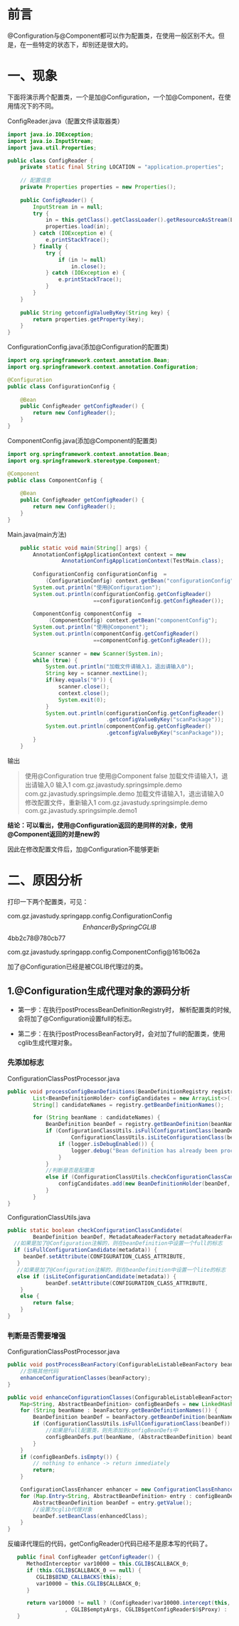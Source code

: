 # 前言

@Configuration与@Component都可以作为配置类，在使用一般区别不大。但是，在一些特定的状态下，却别还是很大的。

# 一、现象

下面将演示两个配置类，一个是加@Configuration，一个加@Component，在使用情况下的不同。

ConfigReader.java（配置文件读取器类）

```java
import java.io.IOException;
import java.io.InputStream;
import java.util.Properties;

public class ConfigReader {
	private static final String LOCATION = "application.properties";
	
	// 配置信息
	private Properties properties = new Properties();
	
	public ConfigReader() {
		InputStream in = null;
		try {
			in = this.getClass().getClassLoader().getResourceAsStream(LOCATION);
			properties.load(in);
		} catch (IOException e) {
			e.printStackTrace();
		} finally {
			try {
				if (in != null)
					in.close();
			} catch (IOException e) {
				e.printStackTrace();
			}
		}
	}
	
	public String getconfigValueByKey(String key) {
		return properties.getProperty(key);
	}
}
```



ConfigurationConfig.java(添加@Configuration的配置类)

```java
import org.springframework.context.annotation.Bean;
import org.springframework.context.annotation.Configuration;

@Configuration
public class ConfigurationConfig {
	
	@Bean
	public ConfigReader getConfigReader() {
		return new ConfigReader();
	}
}
```

ComponentConfig.java(添加@Component的配置类)

```java
import org.springframework.context.annotation.Bean;
import org.springframework.stereotype.Component;

@Component
public class ComponentConfig {
	
	@Bean
	public ConfigReader getConfigReader() {
		return new ConfigReader();
	}
}
```

Main.java(main方法)

```java
    public static void main(String[] args) {
    	AnnotationConfigApplicationContext context = new    		                    
                 AnnotationConfigApplicationContext(TestMain.class);
  
        ConfigurationConfig configurationConfig  = 
            (ConfigurationConfig) context.getBean("configurationConfig");
        System.out.println("使用@Configuration");
        System.out.println(configurationConfig.getConfigReader()
                           ==configurationConfig.getConfigReader());
        
        ComponentConfig componentConfig  =
             (ComponentConfig) context.getBean("componentConfig");
        System.out.println("使用@Component");
        System.out.println(componentConfig.getConfigReader()
                           ==componentConfig.getConfigReader());
        
        Scanner scanner = new Scanner(System.in);
        while (true) {
            System.out.println("加载文件请输入1，退出请输入0");
            String key = scanner.nextLine();
            if(key.equals("0")) {
            	scanner.close();
            	context.close();
            	System.exit(0);
            }
            System.out.println(configurationConfig.getConfigReader()
                               .getconfigValueByKey("scanPackage"));
			System.out.println(componentConfig.getConfigReader()
                               .getconfigValueByKey("scanPackage"));
		}
	}
```

输出

> 使用@Configuration
> true
> 使用@Component
> false
> 加载文件请输入1，退出请输入0
> 输入1
> com.gz.javastudy.springsimple.demo
> com.gz.javastudy.springsimple.demo
> 加载文件请输入1，退出请输入0
> 修改配置文件，重新输入1
> com.gz.javastudy.springsimple.demo
> com.gz.javastudy.springsimple.demo1

**结论：可以看出，使用@Configuration返回的是同样的对象，使用@Component返回的对是new的**

因此在修改配置文件后，加@Configuration不能够更新

# 二、原因分析

打印一下两个配置类，可见：

com.gz.javastudy.springapp.config.ConfigurationConfig$$EnhancerBySpringCGLIB$$4bb2c78@780cb77

com.gz.javastudy.springapp.config.ComponentConfig@161b062a

加了@Configuration已经是被CGLIB代理过的类。

## 1.@Configuration生成代理对象的源码分析

- 第一步：在执行postProcessBeanDefinitionRegistry时， 解析配置类的时候,会将加了@Configuration设置full的标志。

- 第二步：在执行postProcessBeanFactory时，会对加了full的配置类，使用cglib生成代理对象。

### 先添加标志

ConfigurationClassPostProcessor.java

```java
public void processConfigBeanDefinitions(BeanDefinitionRegistry registry) {
		List<BeanDefinitionHolder> configCandidates = new ArrayList<>();
		String[] candidateNames = registry.getBeanDefinitionNames();

		for (String beanName : candidateNames) {
			BeanDefinition beanDef = registry.getBeanDefinition(beanName);
			if (ConfigurationClassUtils.isFullConfigurationClass(beanDef) ||
					ConfigurationClassUtils.isLiteConfigurationClass(beanDef)) {
				if (logger.isDebugEnabled()) {
					logger.debug("Bean definition has already been processed as a                                 configuration class: " + beanDef);
				}
			}
            //判断是否是配置类
			else if (ConfigurationClassUtils.checkConfigurationClassCandidate(beanDef,                           this.metadataReaderFactory)) {
				configCandidates.add(new BeanDefinitionHolder(beanDef, beanName));
			}
		}
}
```

ConfigurationClassUtils.java

```java
public static boolean checkConfigurationClassCandidate(
		BeanDefinition beanDef, MetadataReaderFactory metadataReaderFactory) {
  //如果是加了@Configuration注解的，则在beanDefinition中设置一个full的标志     
  if (isFullConfigurationCandidate(metadata)) {
	 beanDef.setAttribute(CONFIGURATION_CLASS_ATTRIBUTE, 		                   	                        CONFIGURATION_CLASS_FULL);
   }
   //如果是加了@Configuration注解的，则在beanDefinition中设置一个lite的标志
   else if (isLiteConfigurationCandidate(metadata)) {
			beanDef.setAttribute(CONFIGURATION_CLASS_ATTRIBUTE,                                                                CONFIGURATION_CLASS_LITE);
	}
	else {
		return false;
	}
}
```

### 判断是否需要增强

ConfigurationClassPostProcessor.java

```java
public void postProcessBeanFactory(ConfigurableListableBeanFactory beanFactory) {
    //忽略其他代码
    enhanceConfigurationClasses(beanFactory);
}

public void enhanceConfigurationClasses(ConfigurableListableBeanFactory beanFactory) {
    Map<String, AbstractBeanDefinition> configBeanDefs = new LinkedHashMap<>();
    for (String beanName : beanFactory.getBeanDefinitionNames()) {
        BeanDefinition beanDef = beanFactory.getBeanDefinition(beanName);
        if (ConfigurationClassUtils.isFullConfigurationClass(beanDef)) {
            //如果是full配置类，则先添加到configBeanDefs中
            configBeanDefs.put(beanName, (AbstractBeanDefinition) beanDef);
        }
    }
    if (configBeanDefs.isEmpty()) {
        // nothing to enhance -> return immediately
        return;
    }

    ConfigurationClassEnhancer enhancer = new ConfigurationClassEnhancer();
    for (Map.Entry<String, AbstractBeanDefinition> entry : configBeanDefs.entrySet()){   
        AbstractBeanDefinition beanDef = entry.getValue();
    	//设置为cglib代理对象
        beanDef.setBeanClass(enhancedClass);
    }
}
```

反编译代理后的代码，getConfigReader()代码已经不是原本写的代码了。

```java
   public final ConfigReader getConfigReader() {
      MethodInterceptor var10000 = this.CGLIB$CALLBACK_0;
      if (this.CGLIB$CALLBACK_0 == null) {
         CGLIB$BIND_CALLBACKS(this);
         var10000 = this.CGLIB$CALLBACK_0;
      }

      return var10000 != null ? (ConfigReader)var10000.intercept(this, 		                               CGLIB$getConfigReader$0$Method
                  , CGLIB$emptyArgs, CGLIB$getConfigReader$0$Proxy) :            		                   super.getConfigReader();
   }
```

